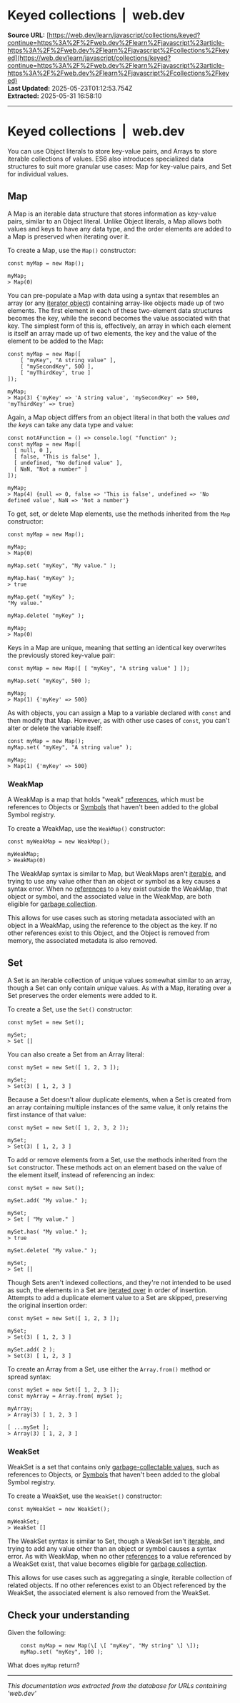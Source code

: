 # Keyed collections  |  web.dev

**Source URL:** [https://web.dev/learn/javascript/collections/keyed?continue=https%3A%2F%2Fweb.dev%2Flearn%2Fjavascript%23article-https%3A%2F%2Fweb.dev%2Flearn%2Fjavascript%2Fcollections%2Fkeyed](https://web.dev/learn/javascript/collections/keyed?continue=https%3A%2F%2Fweb.dev%2Flearn%2Fjavascript%23article-https%3A%2F%2Fweb.dev%2Flearn%2Fjavascript%2Fcollections%2Fkeyed)  
**Last Updated:** 2025-05-23T01:12:53.754Z  
**Extracted:** 2025-05-31 16:58:10

---

# Keyed collections  |  web.dev

You can use Object literals to store key-value pairs, and Arrays to store iterable collections of values. ES6 also introduces specialized data structures to suit more granular use cases: Map for key-value pairs, and Set for individual values.

## Map

A Map is an iterable data structure that stores information as key-value pairs, similar to an Object literal. Unlike Object literals, a Map allows both values and keys to have any data type, and the order elements are added to a Map is preserved when iterating over it.

To create a Map, use the `Map()` constructor:

```
const myMap = new Map();

myMap;
> Map(0)
```

You can pre-populate a Map with data using a syntax that resembles an array (or any [iterator object](https://web.dev/learn/javascript/control-flow#iterators)) containing array-like objects made up of two elements. The first element in each of these two-element data structures becomes the key, while the second becomes the value associated with that key. The simplest form of this is, effectively, an array in which each element is itself an array made up of two elements, the key and the value of the element to be added to the Map:

```
const myMap = new Map([
    [ "myKey", "A string value" ],
    [ "mySecondKey", 500 ],
    [ "myThirdKey", true ]
]);

myMap;
> Map(3) {'myKey' => 'A string value', 'mySecondKey' => 500, 'myThirdKey' => true}
```

Again, a Map object differs from an object literal in that both the values _and the keys_ can take any data type and value:

```
const notAFunction = () => console.log( "function" );
const myMap = new Map([
  [ null, 0 ],
  [ false, "This is false" ],
  [ undefined, "No defined value" ],
  [ NaN, "Not a number" ]
]);

myMap;
> Map(4) {null => 0, false => 'This is false', undefined => 'No defined value', NaN => 'Not a number'}
```

To get, set, or delete Map elements, use the methods inherited from the `Map` constructor:

```
const myMap = new Map();

myMap;
> Map(0)

myMap.set( "myKey", "My value." );

myMap.has( "myKey" );
> true

myMap.get( "myKey" );
"My value."

myMap.delete( "myKey" );

myMap;
> Map(0)
```

Keys in a Map are unique, meaning that setting an identical key overwrites the previously stored key-value pair:

```
const myMap = new Map([ [ "myKey", "A string value" ] ]);

myMap.set( "myKey", 500 );

myMap;
> Map(1) {'myKey' => 500}
```

As with objects, you can assign a Map to a variable declared with `const` and then modify that Map. However, as with other use cases of `const`, you can't alter or delete the variable itself:

```
const myMap = new Map();
myMap.set( "myKey", "A string value" );

myMap;
> Map(1) {'myKey' => 500}
```

### WeakMap

A WeakMap is a map that holds "weak" [references](https://web.dev/learn/javascript/appendix#by-reference-by-value), which must be references to Objects or [Symbols](https://web.dev/learn/javascript/data-types/symbol) that haven't been added to the global Symbol registry.

To create a WeakMap, use the `WeakMap()` constructor:

```
const myWeakMap = new WeakMap();

myWeakMap;
> WeakMap(0)
```

The WeakMap syntax is similar to Map, but WeakMaps aren't [iterable](https://web.dev/learn/javascript/control-flow#iterators), and trying to use any value other than an object or symbol as a key causes a syntax error. When no [references](https://web.dev/learn/javascript/appendix#by-reference-by-value) to a key exist outside the WeakMap, that object or symbol, and the associated value in the WeakMap, are both eligible for [garbage collection](https://web.dev/learn/javascript/appendix#memory-allocation).

This allows for use cases such as storing metadata associated with an object in a WeakMap, using the reference to the object as the key. If no other references exist to this Object, and the Object is removed from memory, the associated metadata is also removed.

## Set

A Set is an iterable collection of unique values somewhat similar to an array, though a Set can only contain _unique_ values. As with a Map, iterating over a Set preserves the order elements were added to it.

To create a Set, use the `Set()` constructor:

```
const mySet = new Set();

mySet;
> Set []
```

You can also create a Set from an Array literal:

```
const mySet = new Set([ 1, 2, 3 ]);

mySet;
> Set(3) [ 1, 2, 3 ]
```

Because a Set doesn't allow duplicate elements, when a Set is created from an array containing multiple instances of the same value, it only retains the first instance of that value:

```
const mySet = new Set([ 1, 2, 3, 2 ]);

mySet;
> Set(3) [ 1, 2, 3 ]
```

To add or remove elements from a Set, use the methods inherited from the `Set` constructor. These methods act on an element based on the value of the element itself, instead of referencing an index:

```
const mySet = new Set();

mySet.add( "My value." );

mySet;
> Set [ "My value." ]

mySet.has( "My value." );
> true

mySet.delete( "My value." );

mySet;
> Set []
```

Though Sets aren't indexed collections, and they're not intended to be used as such, the elements in a Set are [iterated over](https://web.dev/learn/javascript/control-flow#iterators) in order of insertion. Attempts to add a duplicate element value to a Set are skipped, preserving the original insertion order:

```
const mySet = new Set([ 1, 2, 3 ]);

mySet;
> Set(3) [ 1, 2, 3 ]

mySet.add( 2 );
> Set(3) [ 1, 2, 3 ]
```

To create an Array from a Set, use either the `Array.from()` method or spread syntax:

```
const mySet = new Set([ 1, 2, 3 ]);
const myArray = Array.from( mySet );

myArray;
> Array(3) [ 1, 2, 3 ]

[ ...mySet ];
> Array(3) [ 1, 2, 3 ]
```

### WeakSet

WeakSet is a set that contains only [garbage-collectable values](https://web.dev/learn/javascript/appendix#memory-allocation), such as references to Objects, or [Symbols](https://web.dev/learn/javascript/data-types/symbol) that haven't been added to the global Symbol registry.

To create a WeakSet, use the `WeakSet()` constructor:

```
const myWeakSet = new WeakSet();

myWeakSet;
> WeakSet []
```

The WeakSet syntax is similar to Set, though a WeakSet isn't [iterable](https://web.dev/learn/javascript/control-flow#iterators), and trying to add any value other than an object or symbol causes a syntax error. As with WeakMap, when no other [references](https://web.dev/learn/javascript/appendix#by-reference-by-value) to a value referenced by a WeakSet exist, that value becomes eligible for [garbage collection](https://web.dev/learn/javascript/appendix#memory-allocation).

This allows for use cases such as aggregating a single, iterable collection of related objects. If no other references exist to an Object referenced by the WeakSet, the associated element is also removed from the WeakSet.

## Check your understanding

Given the following:

        const myMap = new Map(\[ \[ "myKey", "My string" \] \]);
        myMap.set( "myKey", 100 );
      

What does `myMap` return?

---

*This documentation was extracted from the database for URLs containing 'web.dev'*
